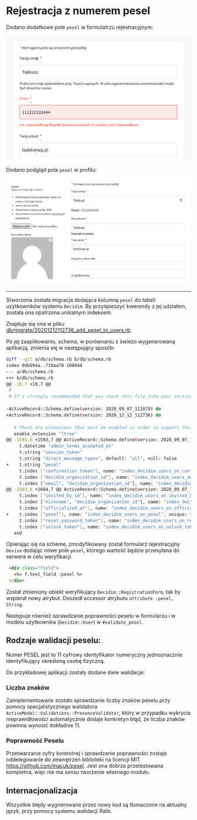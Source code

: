 # Rejestracja z numerem pesel

Dodano dodatkowe pole `pesel` w formulatrzu rejestracyjnym:

![rejestracja](rejestracja.png)

Dodano podgląd pola `pesel` w profilu:

![profil](profil.png)

---

Stworzona została migracja dodająca kolumnę `pesel` do tabeli uzytkowników systemu `Decidim`. By przyśpieszyć kwerendy z jej udziałem, została ona opatrzona unikalnym indeksem.

Znajduje się ona w pliku [db/migrate/20201212112736_add_pesel_to_users.rb](https://github.com/Boberkraft/decidim/blob/master/db/migrate/20201212112736_add_pesel_to_users.rb). 

Po jej zaaplikowaniu, schema, w porównaniu z świezo wygenerowaną aplikacją, zmienia się w następujący sposób:

```bash
diff --git a/db/schema.rb b/db/schema.rb
index 0db994a..710aa70 100644
--- a/db/schema.rb
+++ b/db/schema.rb
@@ -10,7 +10,7 @@
 #
 # It's strongly recommended that you check this file into your version control system.
 
-ActiveRecord::Schema.define(version: 2020_09_07_111079) do
+ActiveRecord::Schema.define(version: 2020_12_12_112736) do
 
   # These are extensions that must be enabled in order to support this database
   enable_extension "ltree"
@@ -1593,6 +1593,7 @@ ActiveRecord::Schema.define(version: 2020_09_07_111079) do
     t.datetime "admin_terms_accepted_at"
     t.string "session_token"
     t.string "direct_message_types", default: "all", null: false
+    t.string "pesel"
     t.index ["confirmation_token"], name: "index_decidim_users_on_confirmation_token", unique: true
     t.index ["decidim_organization_id"], name: "index_decidim_users_on_decidim_organization_id"
     t.index ["email", "decidim_organization_id"], name: "index_decidim_users_on_email_and_decidim_organization_id", unique: true, where: "((deleted_at IS NULL) AND (managed = false) AND ((type)::text = 'Decidim::User'::text))"
@@ -1603,6 +1604,7 @@ ActiveRecord::Schema.define(version: 2020_09_07_111079) do
     t.index ["invited_by_id"], name: "index_decidim_users_on_invited_by_id"
     t.index ["nickname", "decidim_organization_id"], name: "index_decidim_users_on_nickame_and_decidim_organization_id", unique: true, where: "((deleted_at IS NULL) AND (managed = false))"
     t.index ["officialized_at"], name: "index_decidim_users_on_officialized_at"
+    t.index ["pesel"], name: "index_decidim_users_on_pesel", unique: true
     t.index ["reset_password_token"], name: "index_decidim_users_on_reset_password_token", unique: true
     t.index ["unlock_token"], name: "index_decidim_users_on_unlock_token", unique: true
   end
```

Opierając się na scheme, zmodyfikowany został formularz rejestracyjny `Devise` dodając nowe pole `pesel`, którego wartość  będzie przesyłana do serwera w celu weryfikacji.

```html
 <div class="field">
   <%= f.text_field :pesel %>
 </div>
```

Został zmieniony obiekt weryfikujący `Decidim::RegistrationForm`, tak by wspierał nowy atrybut.
Doszedł accessor atrybutu `attribute :pesel, String`.

Następuje również sprawdzanie poprawności peselu w formularzu i w modelu użytkownika (`Decidim::User`) w 
`#validate_pesel`.

## Rodzaje walidacji peselu:

Numer PESEL jest to 11 cyfrowy identyfikator numeryczny jednoznacznie identyfikujący określoną osobę fizyczną.

Do przykładowej aplikacji zostały dodane dwie walidacje:
### Liczba znaków
Zaimplementowane zostało sprawdzanie liczby znaków peselu przy pomocy specjalistycznego walidatora `ActiveModel::Validations::PresenceValidator`, który w przypadku wykrycia nieprawidłowości automatycznie dodaje konkretyn błąd, że liczba znaków powinna wynosić dokładnie 11. 
### Poprawność Peselu

Przetwarzanie cyfry kontrolnej i sprawdzanie poprawności zostaje oddelegowanie do zewnętrzen biblioteki na licencji MIT https://github.com/macuk/pesel. Jest ona dobrze przetestowana kompletna, więc nie ma sensu tworzenie własnego modułu. 


## Internacjonalizacja

Wszystkie błędy wygnerowane przez nowy kod są tłumaczone na aktualny język, przy pomocy systemu walidacji Rails. 
